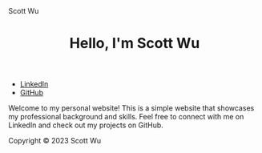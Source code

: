 <html>
  <head>
    Scott Wu
  </head>
  <body>
    <header>
      <h1>Hello, I'm Scott Wu</h1>
    </header>
    <nav>
      <ul>
        <li><a href="https://linkedin.com/in/scottswu">LinkedIn</a></li>
        <li><a href="https://github.com/coffeemilktea">GitHub</a></li>
      </ul>
    </nav>
    <main>
      <p>Welcome to my personal website! This is a simple website that showcases my professional background and skills. Feel free to connect with me on LinkedIn and check out my projects on GitHub.</p>
    </main>
    <footer>
      <p>Copyright © 2023 Scott Wu</p>
    </footer>
  </body>
</html>


